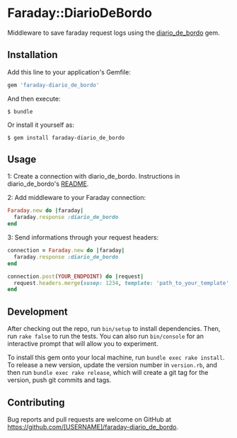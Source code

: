 # Faraday::DiarioDeBordo

Middleware to save faraday request logs using the [diario_de_bordo](https://github.com/bidu/diario_de_bordo) gem.

## Installation

Add this line to your application's Gemfile:

```ruby
gem 'faraday-diario_de_bordo'
```

And then execute:

    $ bundle

Or install it yourself as:

    $ gem install faraday-diario_de_bordo

## Usage

1: Create a connection with diario_de_bordo. Instructions in diario_de_bordo's [README](https://github.com/bidu/diario_de_bordo/README.md).

2: Add middleware to your Faraday connection:

```ruby
Faraday.new do |faraday|
  faraday.response :diario_de_bordo
end
```

3: Send informations through your request headers:

```ruby
connection = Faraday.new do |faraday|
  faraday.response :diario_de_bordo
end

connection.post(YOUR_ENDPOINT) do |request|
  request.headers.merge(susep: 1234, template: 'path_to_your_template', external_id: 583723)
end
```

## Development

After checking out the repo, run `bin/setup` to install dependencies. Then, run `rake false` to run the tests. You can also run `bin/console` for an interactive prompt that will allow you to experiment.

To install this gem onto your local machine, run `bundle exec rake install`. To release a new version, update the version number in `version.rb`, and then run `bundle exec rake release`, which will create a git tag for the version, push git commits and tags.

## Contributing

Bug reports and pull requests are welcome on GitHub at https://github.com/[USERNAME]/faraday-diario_de_bordo.
